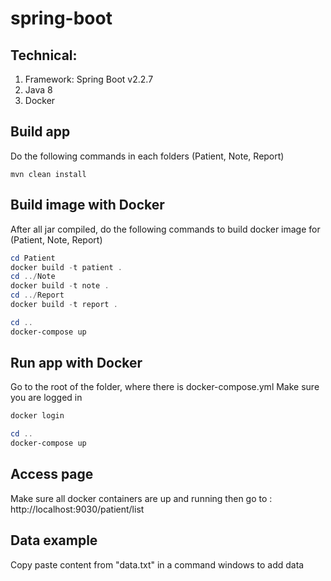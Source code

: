 # spring-boot
## Technical:

1. Framework: Spring Boot v2.2.7
2. Java 8
3. Docker

## Build app

Do the following commands in each folders (Patient, Note, Report)

```mvn 
mvn clean install
```

## Build image with Docker

After all jar compiled, do the following commands to build docker image for (Patient, Note, Report)

```Powershell commands
cd Patient
docker build -t patient .
cd ../Note 
docker build -t note .
cd ../Report
docker build -t report .

cd ..
docker-compose up
```


## Run app with Docker

Go to the root of the folder, where there is docker-compose.yml
Make sure you are logged in

```Powershell commands
docker login

cd ..
docker-compose up
```


## Access page
Make sure all docker containers are up and running then go to :
http://localhost:9030/patient/list 

## Data example
Copy paste content from "data.txt" in a command windows to add data